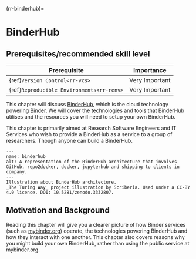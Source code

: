 (rr-binderhub)=
# BinderHub

## Prerequisites/recommended skill level

| Prerequisite | Importance |
|---|---|
| {ref}`Version Control<rr-vcs>` | Very Important |
| {ref}`Reproducible Environments<rr-renv>` | Very Important |

This chapter will discuss [BinderHub](https://binderhub.readthedocs.io/en/latest/index.html), which is the cloud technology powering [Binder](https://mybinder.readthedocs.io/en/latest/).
We will cover the technologies and tools that BinderHub utilises and the resources you will need to setup your own BinderHub.

This chapter is primarily aimed at Research Software Engineers and IT Services who wish to provide a BinderHub as a service to a group of researchers.
Though anyone can build a BinderHub.

```{figure} ../figures/binderhub.*
---
name: binderhub
alt: A representation of the BinderHub architecture that involves GitHub, repo2docker, docker, jupyterhub and shipping to clients in company.
---
Illustration about BinderHub architecture.
_The Turing Way_ project illustration by Scriberia. Used under a CC-BY 4.0 licence. DOI: 10.5281/zenodo.3332807.
```

## Motivation and Background

Reading this chapter will give you a clearer picture of how Binder services (such as [mybinder.org](https://mybinder.org)) operate, the technologies powering BinderHub and how they interact with one another.
This chapter also covers reasons why you might build your own BinderHub, rather than using the public service at mybinder.org.

